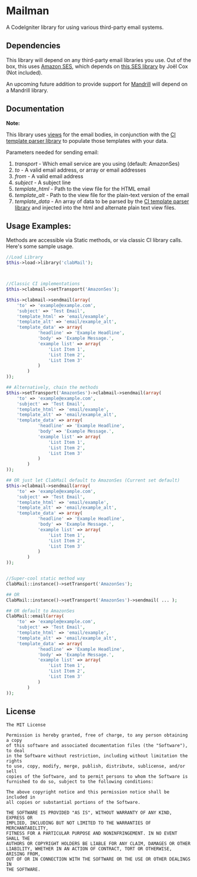 Mailman
=======

A CodeIgniter library for using various third-party email systems.

## Dependencies
This library will depend on any third-party email libraries you use. Out of the box, this uses [Amazon SES](http://aws.amazon.com/ses/), which depends on [this SES library](https://github.com/joelcox/codeigniter-amazon-ses) by Joël Cox (Not included).

An upcoming future addition to provide support for [Mandrill](http://mandrill.com/) will depend on a Mandrill library.

## Documentation

**Note:**

This library uses [views](http://codeigniter.com/user_guide/general/views.html) for the email bodies, in conjunction with the [CI template parser library](http://codeigniter.com/user_guide/libraries/parser.html) to populate those templates with your data.

Parameters needed for sending email:

 1. *transport* - Which email service are you using (default: AmazonSes)
 2. *to* - A valid email address, or array or email addresses
 3. *from* - A valid email address
 4. *subject* - A subject line
 5. *template_html* - Path to the view file for the HTML email
 6. *template_alt* - Path to the view file for the plain-text version of the email
 7. *template_data* - An array of data to be parsed by the [CI template parser library](http://codeigniter.com/user_guide/libraries/parser.html) and injected into the html and alternate plain text view files.

## Usage Examples:
Methods are accessible via Static methods, or via classic CI library calls.
Here's some sample usage.

```php
//Load Library
$this->load->library('clabMail');



//Classic CI implementations
$this->clabmail->setTransport('AmazonSes');

$this->clabmail->sendmail(array(
	'to' => 'example@example.com',
	'subject' => 'Test Email',
	'template_html' => 'email/example',
	'template_alt' => 'email/example_alt',
	'template_data' => array(
	 		'headline' => 'Example Headline',
	 		'body' => 'Example Message.',
	 		'example list' => array(
	 			'List Item 1',
	 			'List Item 2',
	 			'List Item 3'
	 		)
	 	)
));

## Alternatively, chain the methods
$this->setTransport('AmazonSes')->clabmail->sendmail(array(
	'to' => 'example@example.com',
	'subject' => 'Test Email',
	'template_html' => 'email/example',
	'template_alt' => 'email/example_alt',
	'template_data' => array(
	 		'headline' => 'Example Headline',
	 		'body' => 'Example Message.',
	 		'example list' => array(
	 			'List Item 1',
	 			'List Item 2',
	 			'List Item 3'
	 		)
	 	)
));

## OR just let ClabMail default to AmazonSes (Current set default)
$this->clabmail->sendmail(array(
	'to' => 'example@example.com',
	'subject' => 'Test Email',
	'template_html' => 'email/example',
	'template_alt' => 'email/example_alt',
	'template_data' => array(
	 		'headline' => 'Example Headline',
	 		'body' => 'Example Message.',
	 		'example list' => array(
	 			'List Item 1',
	 			'List Item 2',
	 			'List Item 3'
	 		)
	 	)
));


//Super-cool static method way
ClabMail::instance()->setTransport('AmazonSes');

## OR
ClabMail::instance()->setTransport('AmazonSes')->sendmail( ... );

## OR default to AmazonSes
ClabMail::email(array(
	'to' => 'example@example.com',
	'subject' => 'Test Email',
	'template_html' => 'email/example',
	'template_alt' => 'email/example_alt',
	'template_data' => array(
	 		'headline' => 'Example Headline',
	 		'body' => 'Example Message.',
	 		'example list' => array(
	 			'List Item 1',
	 			'List Item 2',
	 			'List Item 3'
	 		)
	 	)
));
```

## License

	The MIT License

	Permission is hereby granted, free of charge, to any person obtaining a copy
	of this software and associated documentation files (the "Software"), to deal
	in the Software without restriction, including without limitation the rights
	to use, copy, modify, merge, publish, distribute, sublicense, and/or sell
	copies of the Software, and to permit persons to whom the Software is
	furnished to do so, subject to the following conditions:

	The above copyright notice and this permission notice shall be included in
	all copies or substantial portions of the Software.

	THE SOFTWARE IS PROVIDED "AS IS", WITHOUT WARRANTY OF ANY KIND, EXPRESS OR
	IMPLIED, INCLUDING BUT NOT LIMITED TO THE WARRANTIES OF MERCHANTABILITY,
	FITNESS FOR A PARTICULAR PURPOSE AND NONINFRINGEMENT. IN NO EVENT SHALL THE
	AUTHORS OR COPYRIGHT HOLDERS BE LIABLE FOR ANY CLAIM, DAMAGES OR OTHER
	LIABILITY, WHETHER IN AN ACTION OF CONTRACT, TORT OR OTHERWISE, ARISING FROM,
	OUT OF OR IN CONNECTION WITH THE SOFTWARE OR THE USE OR OTHER DEALINGS IN
	THE SOFTWARE.